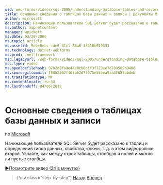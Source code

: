 ```yaml
---
uid: web-forms/videos/sql-2005/understanding-database-tables-and-records
title: Основные сведения о таблицах базы данных и записи | Документы Microsoft
author: microsoft
description: Начинающие пользователи SQL Server будет рассказано о таблиц и определений типов данных, свойства, ключи, т. д. в этом видеоролике второй. Узнайте, как строки таблицы, столбцы,...
ms.author: aspnetcontent
manager: wpickett
ms.date: 03/29/2006
ms.topic: article
ms.assetid: 9ebe8ebc-eae6-41c1-83a6-38410b610331
ms.technology: dotnet-webforms
ms.prod: .net-framework
msc.legacyurl: /web-forms/videos/sql-2005/understanding-database-tables-and-records
msc.type: video
ms.openlocfilehash: 97b2d8fa9e44e0cb0a1f3f720ee7d709509a340d
ms.sourcegitcommit: f8852267f463b62d7f975e56bea9aa3f68fbbdeb
ms.translationtype: MT
ms.contentlocale: ru-RU
ms.lasthandoff: 04/06/2018
---
```

<a name="understanding-database-tables-and-records"></a>Основные сведения о таблицах базы данных и записи
====================
по [Microsoft](https://github.com/microsoft)

Начинающие пользователи SQL Server будет рассказано о таблиц и определений типов данных, свойства, ключи, т. д. в этом видеоролике второй. Узнайте, как между строк таблицы, столбцов и полей и можно ли пустые столбцы.

[&#9654;Посмотрите видео (24 в минутах)](https://channel9.msdn.com/Blogs/ASP-NET-Site-Videos/understanding-database-tables-and-records)

> [!div class="step-by-step"]
> [Назад](what-is-a-database.md)
> [Вперед](more-about-column-data-types-and-other-properties.md)

